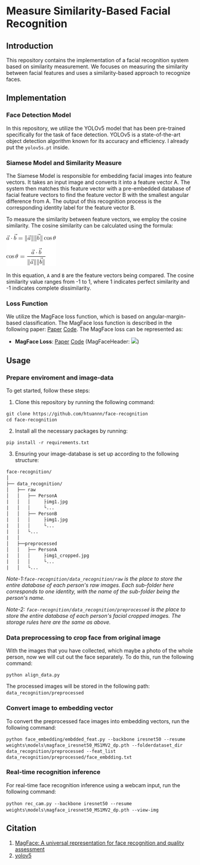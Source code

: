 # Measure Similarity-Based Facial Recognition


## Introduction
This repository contains the implementation of a facial recognition system based on similarity measurement. We focuses on measuring the similarity between facial features and uses a similarity-based approach to recognize faces.

## Implementation

### Face Detection Model
In this repository, we utilize the YOLOv5 model that has been pre-trained specifically for the task of face detection. YOLOv5 is a state-of-the-art object detection algorithm known for its accuracy and efficiency. I already put the `yolov5s.pt` inside.

### Siamese Model and Similarity Measure
The Siamese Model is responsible for embedding facial images into feature vectors. It takes an input image and converts it into a feature vector A. The system then matches this feature vector with a pre-embedded database of facial feature vectors to find the feature vector B with the smallest angular difference from A. The output of this recognition process is the corresponding identity label for the feature vector B.

To measure the similarity between feature vectors, we employ the cosine similarity. The cosine similarity can be calculated using the formula:

![Cosine similarity](https://raw.githubusercontent.com/sagarmk/Cosine-similarity-from-scratch-on-webpages/master/images/cos.png)

In this equation, `A` and `B` are the feature vectors being compared. The cosine similarity value ranges from -1 to 1, where 1 indicates perfect similarity and -1 indicates complete dissimilarity.

### Loss Function
We utilize the MagFace loss function, which is based on angular-margin-based classification. The MagFace loss function is described in the following paper: [Paper](https://arxiv.org/abs/2103.06627) [Code](https://github.com/IrvingMeng/MagFace). The MagFace loss can be represented as:
+ **MagFace Loss**: [Paper](https://arxiv.org/abs/2103.06627) [Code](https://github.com/IrvingMeng/MagFace) (MagFaceHeader: <img src="https://render.githubusercontent.com/render/math?math=\cos(\theta %2B f_m(x))">)

## Usage
### Prepare enviroment and image-data 
To get started, follow these steps:

1. Clone this repository by running the following command:
```
git clone https://github.com/htuannn/face-recognition
cd face-recognition
```

2. Install all the necessary packages by running:
```
pip install -r requirements.txt
```

3. Ensuring your image-database is set up according to the following structure:

```
face-recognition/
│
├── data_recognition/
│   ├── raw
│   │   ├── PersonA
|   │   │     ├img1.jpg 
|   │   │     └...
│   │   ├── PersonB
|   │   │     ├img1.jpg  
|   │   │     └...
|   │   └...     
|   │ 
│   ├──preprocessed
│   │   ├── PersonA
|   │   │     ├img1_cropped.jpg
|   │   │     └...
|   │   └...    
```

_Note-1:`face-recognition/data_recognition/raw` is the place to store the entire database of each person's raw images. Each sub-folder here corresponds to one identity, with the name of the sub-folder being the person's name._

_Note-2: `face-recognition/data_recognition/preprocessed` is the place to store the entire database of each person's facial cropped images. The storage rules here are the same as above._

### Data preprocessing to crop face from original image
With the images that you have collected, which maybe a photo of the whole person, now we will cut out the face separately. To do this, run the following command:

```
python align_data.py
```

The processed images will be stored in the following path: `data_recognition/preprocessed`

### Convert image to embedding vector
To convert the preprocessed face images into embedding vectors, run the following command:

```
python face_embedding/embdded_feat.py --backbone iresnet50 --resume weights\models\magface_iresnet50_MS1MV2_dp.pth --folderdataset_dir data_recognition/preprocessed --feat_list  data_recognition/preprocessed/face_embdding.txt
```

### Real-time recognition inference
For real-time face recognition inference using a webcam input, run the following command:

`python rec_cam.py --backbone iresnet50 --resume weights\models\magface_iresnet50_MS1MV2_dp.pth --view-img`

## Citation
1) [MagFace: A universal representation for face recognition and quality assessment](https://github.com/IrvingMeng/MagFace)
2) [yolov5](https://github.com/ultralytics/yolov5)  
